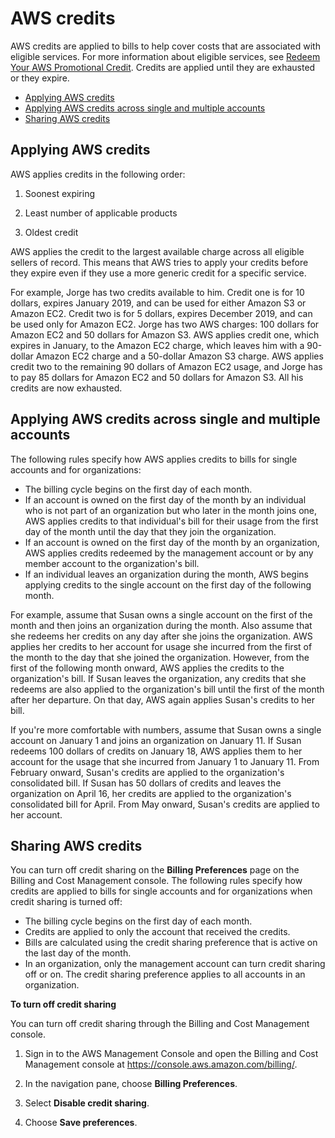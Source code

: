 # AWS credits<a name="useconsolidatedbilling-credits"></a>

AWS credits are applied to bills to help cover costs that are associated with eligible services\. For more information about eligible services, see [Redeem Your AWS Promotional Credit](https://aws.amazon.com/awscredits/)\. Credits are applied until they are exhausted or they expire\.
+ [Applying AWS credits](#apply-credits)
+ [Applying AWS credits across single and multiple accounts](#credits-for-orgs)
+ [Sharing AWS credits](#credit-sharing)

## Applying AWS credits<a name="apply-credits"></a>

AWS applies credits in the following order:

1. Soonest expiring

1. Least number of applicable products

1. Oldest credit

AWS applies the credit to the largest available charge across all eligible sellers of record\. This means that AWS tries to apply your credits before they expire even if they use a more generic credit for a specific service\.

 For example, Jorge has two credits available to him\. Credit one is for 10 dollars, expires January 2019, and can be used for either Amazon S3 or Amazon EC2\. Credit two is for 5 dollars, expires December 2019, and can be used only for Amazon EC2\. Jorge has two AWS charges: 100 dollars for Amazon EC2 and 50 dollars for Amazon S3\. AWS applies credit one, which expires in January, to the Amazon EC2 charge, which leaves him with a 90\-dollar Amazon EC2 charge and a 50\-dollar Amazon S3 charge\. AWS applies credit two to the remaining 90 dollars of Amazon EC2 usage, and Jorge has to pay 85 dollars for Amazon EC2 and 50 dollars for Amazon S3\. All his credits are now exhausted\.  

## Applying AWS credits across single and multiple accounts<a name="credits-for-orgs"></a>

 The following rules specify how AWS applies credits to bills for single accounts and for organizations:
+ The billing cycle begins on the first day of each month\.
+ If an account is owned on the first day of the month by an individual who is not part of an organization but who later in the month joins one, AWS applies credits to that individual's bill for their usage from the first day of the month until the day that they join the organization\.
+ If an account is owned on the first day of the month by an organization, AWS applies credits redeemed by the management account or by any member account to the organization's bill\.
+ If an individual leaves an organization during the month, AWS begins applying credits to the single account on the first day of the following month\.

For example, assume that Susan owns a single account on the first of the month and then joins an organization during the month\. Also assume that she redeems her credits on any day after she joins the organization\. AWS applies her credits to her account for usage she incurred from the first of the month to the day that she joined the organization\. However, from the first of the following month onward, AWS applies the credits to the organization's bill\. If Susan leaves the organization, any credits that she redeems are also applied to the organization's bill until the first of the month after her departure\. On that day, AWS again applies Susan's credits to her bill\.

If you're more comfortable with numbers, assume that Susan owns a single account on January 1 and joins an organization on January 11\. If Susan redeems 100 dollars of credits on January 18, AWS applies them to her account for the usage that she incurred from January 1 to January 11\. From February onward, Susan's credits are applied to the organization's consolidated bill\. If Susan has 50 dollars of credits and leaves the organization on April 16, her credits are applied to the organization's consolidated bill for April\. From May onward, Susan's credits are applied to her account\.

## Sharing AWS credits<a name="credit-sharing"></a>

You can turn off credit sharing on the **Billing Preferences** page on the Billing and Cost Management console\. The following rules specify how credits are applied to bills for single accounts and for organizations when credit sharing is turned off:
+ The billing cycle begins on the first day of each month\.
+ Credits are applied to only the account that received the credits\.
+ Bills are calculated using the credit sharing preference that is active on the last day of the month\.
+ In an organization, only the management account can turn credit sharing off or on\. The credit sharing preference applies to all accounts in an organization\.<a name="turn-off-credit-sharing"></a>

**To turn off credit sharing**

You can turn off credit sharing through the Billing and Cost Management console\.

1. Sign in to the AWS Management Console and open the Billing and Cost Management console at [https://console\.aws\.amazon\.com/billing/](https://console.aws.amazon.com/billing/)\.

1. In the navigation pane, choose **Billing Preferences**\.

1. Select **Disable credit sharing**\. 

1. Choose **Save preferences**\.